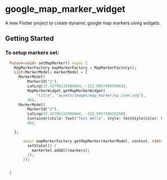 # google_map_marker_widget

A new Flutter project to create dynamic google map markers using widgets.

## Getting Started
### To setup markers set:
```dart
  Future<void> setMapMarker() async {
    MapMarkerFactory mapMarkerFactory = MapMarkerFactory();
    List<MarkerModel> markerModel = [
      MarkerModel(
          MarkerId("1"),
          LatLng(37.42796133580664, -122.085749655962),
          MapMarkerWidget.getMapMarkerWidget(
              "title", "assets/images/map_marker/sp_icon.svg"),
          80),
      MarkerModel(
          MarkerId("2"),
          LatLng(37.42796133580664, -122.095749655250),
          Container(child: Text("Text Hello", style: TextStyle(color: Colors.black),)),
          80),

    ];

        await mapMarkerFactory.getMapMarker(markerModel, context, (Set<Marker> markers) {
          setState(() {
            markerSet.addAll(markers);
          });
        });


  }
```
